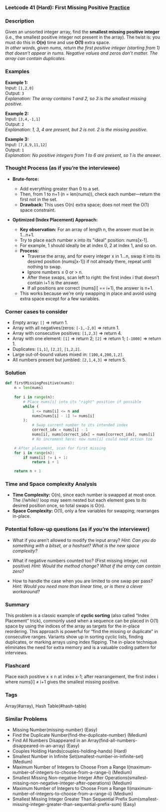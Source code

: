 ### Leetcode 41 (Hard): First Missing Positive [Practice](https://leetcode.com/problems/first-missing-positive)

### Description  
Given an unsorted integer array, find the **smallest missing positive integer** (i.e., the smallest positive integer not present in the array). The twist is: you must do this in **O(n)** time and use **O(1)** extra space.  
*In other words, given nums, return the first positive integer (starting from 1) that doesn’t appear in nums. Negative values and zeros don’t matter. The array can contain duplicates.*

### Examples  

**Example 1:**  
Input: `[1,2,0]`  
Output: `3`  
*Explanation: The array contains 1 and 2, so 3 is the smallest missing positive.*

**Example 2:**  
Input: `[3,4,-1,1]`  
Output: `2`  
*Explanation: 1, 3, 4 are present, but 2 is not. 2 is the missing positive.*

**Example 3:**  
Input: `[7,8,9,11,12]`  
Output: `1`  
*Explanation: No positive integers from 1 to 6 are present, so 1 is the answer.*

### Thought Process (as if you’re the interviewee)  
- **Brute-force:**  
  - Add everything greater than 0 to a set.
  - Then, from 1 to n+1 (n = len(nums)), check each number—return the first not in the set.
  - **Drawback:** This uses O(n) extra space; does not meet the O(1) space constraint.

- **Optimized (Index Placement) Approach:**  
  - **Key observation:** For an array of length n, the answer must be in 1...n+1.
  - Try to place each number x into its "ideal" position: nums[x-1].
  - For example, 1 should ideally be at index 0, 2 at index 1, and so on.
  - **Process:**
    - Traverse the array, and for every integer x in 1...n, swap it into its desired position (nums[x-1]) if not already there, repeat until nothing to swap.
    - Ignore numbers ≤ 0 or > n.
    - After these swaps, scan left to right: the first index i that doesn’t contain i+1 is the answer.
    - If all positions are correct (nums[i] == i+1), the answer is n+1.
  - This works because we're only swapping in place and avoid using extra space except for a few variables.

### Corner cases to consider  
- Empty array: `[]` ⇒ return 1.
- Array with all negatives/zeros: `[-1,-2,0]` ⇒ return 1.
- Array with consecutive positives: `[1,2,3]` ⇒ return 4.
- Array with one element: `[1]` ⇒ return 2; `[2]` ⇒ return 1; `[-1000]` ⇒ return 1.
- Duplicates: `[1,1]`, `[2,2]`, `[1,2,2]`.
- Large out-of-bound values mixed in: `[100,4,200,1,2]`.
- All numbers present but jumbled: `[2,1,4,3]` ⇒ return 5.

### Solution

```python
def firstMissingPositive(nums):
    n = len(nums)
    
    for i in range(n):
        # Place nums[i] into its "right" position if possible
        while (
            1 <= nums[i] <= n and 
            nums[nums[i] - 1] != nums[i]
        ):
            # Swap current number to its intended index
            correct_idx = nums[i] - 1
            nums[i], nums[correct_idx] = nums[correct_idx], nums[i]
            # No increment here: new nums[i] could need action too

    # After placement, scan for first missing
    for i in range(n):
        if nums[i] != i + 1:
            return i + 1

    return n + 1
```

### Time and Space complexity Analysis  

- **Time Complexity:** O(n), since each number is swapped at most once. The //while// loop may seem nested but each element goes to its desired position once, so total swaps is O(n).
- **Space Complexity:** O(1), only a few variables for swapping; rearranges in-place.

### Potential follow-up questions (as if you’re the interviewer)  

- What if you aren’t allowed to modify the input array?
  *Hint: Can you do something with a bitset, or a hashset? What is the new space complexity?*

- What if negative numbers counted too? (First missing integer, not positive)
  *Hint: Would the method change? What if the array can contain zero?*

- How to handle the case when you are limited to one swap per pass?
  *Hint: Would you need more than linear time, or is there a clever workaround?*

### Summary
This problem is a classic example of **cyclic sorting** (also called “Index Placement” trick), commonly used when a sequence can be placed in O(1) space by using the indices of the array as targets for the in-place reordering. This approach is powerful for “find the missing or duplicate” in consecutive ranges. Variants show up in sorting cyclic lists, finding duplicates, or marking arrays using index flipping. The in-place technique eliminates the need for extra memory and is a valuable coding pattern for interviews.


### Flashcard
Place each positive x ≤ n at index x-1; after rearrangement, the first index i where nums[i] ≠ i+1 gives the smallest missing positive.

### Tags
Array(#array), Hash Table(#hash-table)

### Similar Problems
- Missing Number(missing-number) (Easy)
- Find the Duplicate Number(find-the-duplicate-number) (Medium)
- Find All Numbers Disappeared in an Array(find-all-numbers-disappeared-in-an-array) (Easy)
- Couples Holding Hands(couples-holding-hands) (Hard)
- Smallest Number in Infinite Set(smallest-number-in-infinite-set) (Medium)
- Maximum Number of Integers to Choose From a Range I(maximum-number-of-integers-to-choose-from-a-range-i) (Medium)
- Smallest Missing Non-negative Integer After Operations(smallest-missing-non-negative-integer-after-operations) (Medium)
- Maximum Number of Integers to Choose From a Range II(maximum-number-of-integers-to-choose-from-a-range-ii) (Medium)
- Smallest Missing Integer Greater Than Sequential Prefix Sum(smallest-missing-integer-greater-than-sequential-prefix-sum) (Easy)